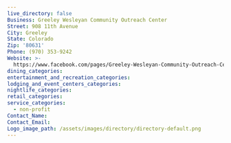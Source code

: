 ```yaml
---
live_directory: false
Business: Greeley Wesleyan Community Outreach Center
Street: 908 11th Avenue
City: Greeley
State: Colorado
Zip: '80631'
Phone: (970) 353-9242
Website: >-
  https://www.facebook.com/pages/Greeley-Wesleyan-Community-Outreach-Center/760599614090451
dining_categories:
entertainment_and_recreation_categories:
lodging_and_event_centers_categories:
nightlife_categories:
retail_categories:
service_categories:
  - non-profit
Contact_Name:
Contact_Email:
Logo_image_path: /assets/images/directory/directory-default.png
---
```


